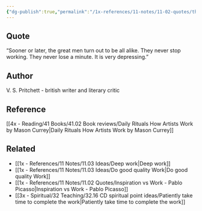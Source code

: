 ```yaml
---
{"dg-publish":true,"permalink":"/1x-references/11-notes/11-02-quotes/the-great-men-keep-working-pritchett/","title":"The great men keep working - Pritchett","created":"2024-02-14T20:18:37.945+03:00","updated":"2024-02-14T20:18:37.945+03:00"}
---
```



## Quote
“Sooner or later, the great men turn out to be all alike. They never stop working. They never lose a minute. It is very depressing.”

## Author
V. S. Pritchett - british writer and literary critic

## Reference
[[4x - Reading/41 Books/41.02 Book reviews/Daily Rituals How Artists Work by Mason Currey\|Daily Rituals How Artists Work by Mason Currey]]

## Related
- [[1x - References/11 Notes/11.03 Ideas/Deep work\|Deep work]]
- [[1x - References/11 Notes/11.03 Ideas/Do good quality Work\|Do good quality Work]]
- [[1x - References/11 Notes/11.02 Quotes/Inspiration vs Work - Pablo Picasso\|Inspiration vs Work - Pablo Picasso]]
- [[3x - Spiritual/32 Teaching/32.16 CD spiritual point ideas/Patiently take time to complete the work\|Patiently take time to complete the work]]